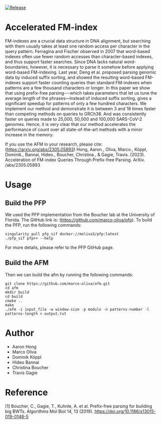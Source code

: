 [![Release](https://img.shields.io/github/v/release/marco-oliva/afm?include_prereleases)](https://github.com/marco-oliva/afm/releases/tag/1.0.0)

# Accelerated FM-index

FM-indexes are a crucial data structure in DNA alignment, but searching with them usually takes at least one random access per character in the query pattern.  Ferragina and Fischer observed in 2007 that word-based indexes often use fewer random accesses than character-based indexes, and thus support faster searches.  Since DNA lacks natural word-boundaries, however, it is necessary to parse it somehow before applying word-based FM-indexing.  Last year, Deng et al. proposed parsing genomic data by induced suffix sorting, and showed the resulting word-based FM-indexes support faster counting queries than standard FM-indexes when patterns are a few thousand characters or longer.  In this paper we show that using prefix-free parsing---which takes parameters that let us tune the average length of the phrases—instead of induced suffix sorting, gives a significant speedup for patterns of only a few hundred characters.  We implement our method and demonstrate it is between 3 and 18 times faster than competing methods on queries to GRCh38.  And was consistently faster on queries made to 25,000, 50,000 and 100,000 SARS-CoV-2 genomes. Hence, it is very clear that our method accelerates the performance of count over all state-of-the-art methods with a minor increase in the memory.

If you use the AFM in your research, please cite: (https://arxiv.org/abs/2305.05893)
Hong, Aaron., Oliva, Marco., Köppl, Dominik., Bannai, Hideo., Boucher, Christina., & Gagie, Travis. (2023). Acceleration of FM-index Queries Through Prefix-free Parsing. ArXiv. /abs/2305.05893

# Usage

## Build the PFP
We used the PFP implementation from the Boucher lab at the University of Florida. The GitHub link is: (https://github.com/marco-oliva/pfp). To build the PFP, run the following commands:
```
singularity pull pfp_sif docker://moliva3/pfp:latest
./pfp_sif pfp++ --help
```
For more details, please refer to the PFP GitHub page.

## Build the AFM
Then we can build the afm by running the following commands:
```
git clone https://github.com/marco-oliva/afm.git
cd afm
mkdir build
cd build
cmake ..
make
./afm -i input_file -w window-size -p modulo -n patterns-number -l patterns-length > output.txt
```

# Author
* Aaron Hong
* Marco Oliva
* Dominik Köppl
* Hideo Bannai
* Christina Boucher
* Travis Gagie

# Reference
[1] Boucher, C., Gagie, T., Kuhnle, A. et al. Prefix-free parsing for building big BWTs. Algorithms Mol Biol 14, 13 (2019). https://doi.org/10.1186/s13015-019-0148-5
